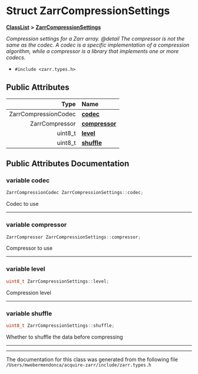 

# Struct ZarrCompressionSettings



[**ClassList**](annotated.md) **>** [**ZarrCompressionSettings**](struct_zarr_compression_settings.md)



_Compression settings for a Zarr array. @detail The compressor is not the same as the codec. A codec is a specific implementation of a compression algorithm, while a compressor is a library that implements one or more codecs._ 

* `#include <zarr.types.h>`





















## Public Attributes

| Type | Name |
| ---: | :--- |
|  ZarrCompressionCodec | [**codec**](#variable-codec)  <br> |
|  ZarrCompressor | [**compressor**](#variable-compressor)  <br> |
|  uint8\_t | [**level**](#variable-level)  <br> |
|  uint8\_t | [**shuffle**](#variable-shuffle)  <br> |












































## Public Attributes Documentation




### variable codec 

```C++
ZarrCompressionCodec ZarrCompressionSettings::codec;
```



Codec to use 


        

<hr>



### variable compressor 

```C++
ZarrCompressor ZarrCompressionSettings::compressor;
```



Compressor to use 


        

<hr>



### variable level 

```C++
uint8_t ZarrCompressionSettings::level;
```



Compression level 


        

<hr>



### variable shuffle 

```C++
uint8_t ZarrCompressionSettings::shuffle;
```



Whether to shuffle the data before compressing 


        

<hr>

------------------------------
The documentation for this class was generated from the following file `/Users/mwebermendonca/acquire-zarr/include/zarr.types.h`

